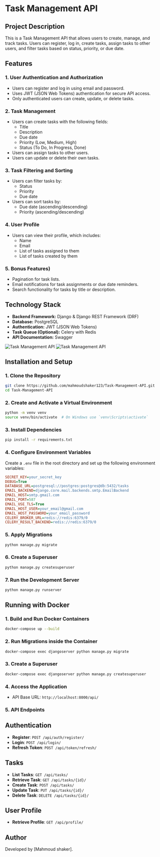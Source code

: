# Task Management API

## Project Description
This is a Task Management API that allows users to create, manage, and track tasks. Users can register, log in, create tasks, assign tasks to other users, and filter tasks based on status, priority, or due date.

## Features

### 1. User Authentication and Authorization
- Users can register and log in using email and password.
- Uses JWT (JSON Web Tokens) authentication for secure API access.
- Only authenticated users can create, update, or delete tasks.

### 2. Task Management
- Users can create tasks with the following fields:
  - Title
  - Description
  - Due date
  - Priority (Low, Medium, High)
  - Status (To Do, In Progress, Done)
- Users can assign tasks to other users.
- Users can update or delete their own tasks.

### 3. Task Filtering and Sorting
- Users can filter tasks by:
  - Status
  - Priority
  - Due date
- Users can sort tasks by:
  - Due date (ascending/descending)
  - Priority (ascending/descending)

### 4. User Profile
- Users can view their profile, which includes:
  - Name
  - Email
  - List of tasks assigned to them
  - List of tasks created by them

### 5. Bonus Features)
- Pagination for task lists.
- Email notifications for task assignments or due date reminders.
- Search functionality for tasks by title or description.

## Technology Stack
- **Backend Framework:** Django & Django REST Framework (DRF)
- **Database:** PostgreSQL
- **Authentication:** JWT (JSON Web Tokens)
- **Task Queue (Optional):** Celery with Redis
- **API Documentation:**  Swagger

![Task Management API](https://drive.google.com/uc?export=view&id=1_4CQuk7mYPMwX0Z7xa8py41Z7y6anoiW)
![Task Management API](https://drive.google.com/uc?export=view&id=1cVM-MhLFwOimp_HRUtKIqETgkKM6Pr9a)



## Installation and Setup

### 1. Clone the Repository
```bash
git clone https://github.com/mahmoudshaker123/Task-Management-API.git
cd Task-Management-API
```

### 2. Create and Activate a Virtual Environment
```bash
python -m venv venv
source venv/bin/activate  # On Windows use `venv\Scripts\activate`
```

### 3. Install Dependencies
```bash
pip install -r requirements.txt
```

### 4. Configure Environment Variables
Create a `.env` file in the root directory and set up the following environment variables:
```ini
SECRET_KEY=your_secret_key
DEBUG=True
DATABASE_URL=postgresql://postgres:postgres@db:5432/tasks
EMAIL_BACKEND=django.core.mail.backends.smtp.EmailBackend
EMAIL_HOST=smtp.gmail.com
EMAIL_PORT=587
EMAIL_USE_TLS=True
EMAIL_HOST_USER=your_email@gmail.com
EMAIL_HOST_PASSWORD=your_email_password
CELERY_BROKER_URL=redis://redis:6379/0
CELERY_RESULT_BACKEND=redis://redis:6379/0
```

### 5. Apply Migrations
```bash
python manage.py migrate
```

### 6. Create a Superuser
```bash
python manage.py createsuperuser
```

### 7. Run the Development Server
```bash
python manage.py runserver
```

## Running with Docker

### 1. Build and Run Docker Containers
```bash
docker-compose up --build
```

### 2. Run Migrations inside the Container
```bash
docker-compose exec djangoserver python manage.py migrate
```

### 3. Create a Superuser
```bash
docker-compose exec djangoserver python manage.py createsuperuser
```

### 4. Access the Application
- API Base URL: `http://localhost:8000/api/`

### 5. API Endpoints

## Authentication

- **Register**: `POST /api/auth/register/`
- **Login**: `POST /api/login/`
- **Refresh Token**: `POST /api/token/refresh/`

## Tasks

- **List Tasks**: `GET /api/tasks/`
- **Retrieve Task**: `GET /api/tasks/{id}/`
- **Create Task**: `POST /api/tasks/`
- **Update Task**: `PUT /api/tasks/{id}/`
- **Delete Task**: `DELETE /api/tasks/{id}/`

## User Profile

- **Retrieve Profile**: `GET /api/profile/`



## Author
Developed by [Mahmoud shaker].

